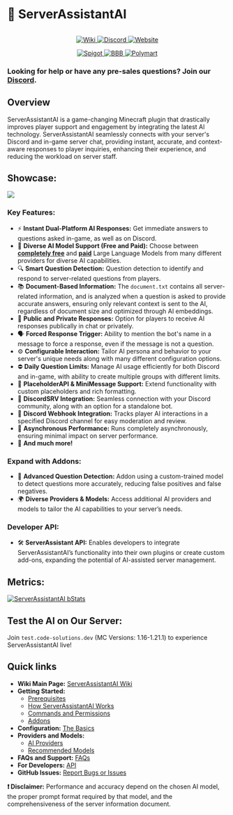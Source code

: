 
# 🤖 ServerAssistantAI

<div data-full-width="false">

<figure><img src="https://code-solutions.dev/assets/images/saai_heading.png" alt=""><figcaption></figcaption></figure>

</div>

<p align="center">
  <a href="https://wiki.code-solutions.dev/serverassistantai">
    <img src="https://code-solutions.dev/assets/images/wiki-button.png" alt="Wiki">
  </a>
  <a href="https://code-solutions.dev/discord">
    <img src="https://code-solutions.dev/assets/images/discord-button.png" alt="Discord">
  </a>
  <a href="https://code-solutions.dev">
    <img src="https://code-solutions.dev/assets/images/website-button.png" alt="Website">
  </a>
</p>
<p align="center">
  <a href="https://www.spigotmc.org/resources/serverassistantai.116241/">
    <img src="https://code-solutions.dev/assets/images/spigotmc-button.png" alt="Spigot">
  </a>
  <a href="https://builtbybit.com/resources/serverassistantai.43148/">
    <img src="https://code-solutions.dev/assets/images/bbb-button.png" alt="BBB">
  </a>
  <a href="https://polymart.org/resource/serverassistantai-33-off.5822">
    <img src="https://code-solutions.dev/assets/images/polymart-button.png" alt="Polymart">
  </a>
</p>

### Looking for help or have any pre-sales questions? Join our [Discord](https://code-solutions.dev/discord).

## Overview

ServerAssistantAI is a game-changing Minecraft plugin that drastically improves player support and engagement by integrating the latest AI technology. ServerAssistantAI seamlessly connects with your server's Discord and in-game server chat, providing instant, accurate, and context-aware responses to player inquiries, enhancing their experience, and reducing the workload on server staff.

## Showcase:

![](https://code-solutions.dev/assets/images/saai_showcase_combined.png)

### **Key Features:**

* ⚡️ **Instant Dual-Platform AI Responses:** Get immediate answers to questions asked in-game, as well as on Discord.
* 🤖 **Diverse AI Model Support (Free and Paid):** Choose between [**completely free**](https://wiki.code-solutions.dev/serverassistantai/platform-and-models/free-models) and [**paid**](https://wiki.code-solutions.dev/serverassistantai/platform-and-models/paid-models) Large Language Models from many different providers for diverse AI capabilities.
* 🔍 **Smart Question Detection:** Question detection to identify and respond to server-related questions from players.
* 📚 **Document-Based Information:** The `document.txt` contains all server-related information, and is analyzed when a question is asked to provide accurate answers, ensuring only relevant context is sent to the AI, regardless of document size and optimized through AI embeddings.
* 👥 **Public and Private Responses:** Option for players to receive AI responses publically in chat or privately.
* 🗣 **Forced Response Trigger:** Ability to mention the bot's name in a message to force a response, even if the message is not a question.
* ⚙️ **Configurable Interaction:** Tailor AI persona and behavior to your server's unique needs along with many different configuration options.
* ⛔️ **Daily Question Limits:** Manage AI usage efficiently for both Discord and in-game, with ability to create multiple groups with different limits.
* 🔧 **PlaceholderAPI & MiniMessage Support:** Extend functionality with custom placeholders and rich formatting.
* 🤝 **DiscordSRV Integration:** Seamless connection with your Discord community, along with an option for a standalone bot.
* 🔔 **Discord Webhook Integration:** Tracks player AI interactions in a specified Discord channel for easy moderation and review.
* 🚀 **Asynchronous Performance:** Runs completely asynchronously, ensuring minimal impact on server performance.
* 🎉 **And much more!**

### **Expand with Addons:**

* 🧠 **Advanced Question Detection:** Addon using a custom-trained model to detect questions more accurately, reducing false positives and false negatives.
* 🌍 **Diverse Providers & Models:** Access additional AI providers and models to tailor the AI capabilities to your server’s needs.

### **Developer API:**

* 🛠️ **ServerAssistant API:** Enables developers to integrate ServerAssistantAI’s functionality into their own plugins or create custom add-ons, expanding the potential of AI-assisted server management.

## **Metrics:**
[![ServerAssistantAI bStats](https://bstats.org/signatures/bukkit/ServerAssistantAI.svg)](https://bstats.org/plugin/bukkit/ServerAssistantAI/21469)


## **Test the AI on Our Server:**
Join `test.code-solutions.dev` (MC Versions: 1.16-1.21.1) to experience ServerAssistantAI live!

## Quick links

- **Wiki Main Page:** [ServerAssistantAI Wiki](https://wiki.code-solutions.dev/serverassistantai)
- **Getting Started:**
  - [Prerequisites](https://wiki.code-solutions.dev/serverassistantai/getting-started/prerequisites)
  - [How ServerAssistantAI Works](https://wiki.code-solutions.dev/serverassistantai/getting-started/how-serverassistantai-works)
  - [Commands and Permissions](https://wiki.code-solutions.dev/serverassistantai/getting-started/commands-and-permissions)
  - [Addons](https://wiki.code-solutions.dev/serverassistantai/getting-started/addons)
- **Configuration:** [The Basics](https://wiki.code-solutions.dev/serverassistantai/configuration/the-basics)
- **Providers and Models:**
  - [AI Providers](https://wiki.code-solutions.dev/serverassistantai/providers-and-models/ai-providers)
  - [Recommended Models](https://wiki.code-solutions.dev/serverassistantai/providers-and-models/recommended-models)
- **FAQs and Support:** [FAQs](https://wiki.code-solutions.dev/serverassistantai/faqs-and-support/faqs)
- **For Developers:** [API](https://wiki.code-solutions.dev/serverassistantai/developers/api)
- **GitHub Issues:** [Report Bugs or Issues](https://github.com/CodeSolutionsDev/ServerAssistantAI/issues)

**❗ Disclaimer:** Performance and accuracy depend on the chosen AI model, the proper prompt format required by that model, and the comprehensiveness of the server information document.
